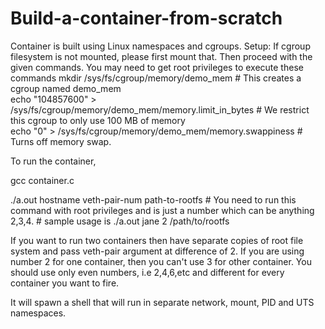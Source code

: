# Build-a-container-from-scratch
Container is built using Linux namespaces and cgroups.
Setup:
If cgroup filesystem is not mounted, please first mount that. Then proceed with the given commands. You may need to get root privileges to execute these commands
mkdir /sys/fs/cgroup/memory/demo_mem          # This creates a cgroup named demo_mem                                                                          
echo "104857600" > /sys/fs/cgroup/memory/demo_mem/memory.limit_in_bytes # We restrict this cgroup to only use 100 MB of memory                                                 
echo "0" > /sys/fs/cgroup/memory/demo_mem/memory.swappiness # Turns off memory swap.

To run the container,

gcc container.c

./a.out hostname veth-pair-num path-to-rootfs # You need to run this command with root privileges and <veth-pair> is just a number which can be anything 2,3,4. 
                                                # sample usage is ./a.out jane 2 /path/to/rootfs


If you want to run two containers then have separate copies of root file system and pass veth-pair argument at difference of 2. If you are using number 2 for one container, then you can't use 3 for other container. You should use only even numbers, i.e 2,4,6,etc and different for every container you want to fire.
  
It will spawn a shell that will run in separate network, mount, PID and UTS namespaces.
